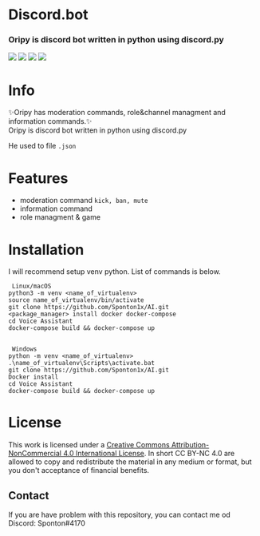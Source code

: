 # Discord.bot
<h3>Oripy is discord bot written in python using discord.py</h3>

<div>
    <img src="https://img.shields.io/badge/build%20with-python3-red?style=for-the-badge&logo=appveyor" />
    <img src="https://img.shields.io/badge/version-1.0.0--aplha-green?style=for-the-badge&logo=appveyor" />
    <a href="https://creativecommons.org/licenses/by-nc/4.0/deed.en"><img src="https://img.shields.io/badge/license-CC%20BY--NC%204.0-blue?style=for-the-badge&logo=appveyor"/></a>
    <a href="https://discordpy.readthedocs.io/en/latest/"><img src="https://img.shields.io/badge/using-discord.py v.1.7.3-red?style=for-the-badge&logo=appveyor" /></a>
</div>


# Info

✨Oripy has moderation commands, role&channel managment and information commands.✨ <br>
Oripy is discord bot written in python using discord.py</h3> <br>

He used to file ```.json```

# Features
* moderation command ```kick, ban, mute ```
* information command
* role managment & game



# Installation
I will recommend setup venv python. List of commands is below.

     Linux/macOS
    python3 -m venv <name_of_virtualenv>
    source name_of_virtualenv/bin/activate
    git clone https://github.com/Sponton1x/AI.git
    <package_manager> install docker docker-compose
    cd Voice Assistant
    docker-compose build && docker-compose up


     Windows
    python -m venv <name_of_virtualenv>
    .\name_of_virtualenv\Scripts\activate.bat
    git clone https://github.com/Sponton1x/AI.git
    Docker install
    cd Voice Assistant
    docker-compose build && docker-compose up
    
# License
This work is licensed under a <a rel="license" href="http://creativecommons.org/licenses/by-nc/4.0/">Creative Commons Attribution-NonCommercial 4.0 International License</a>. In short CC BY-NC 4.0 are allowed to copy and redistribute the material in any medium or format, but you don't acceptance of financial benefits.

## Contact
If you are have problem with this repository, you can contact me od Discord: Sponton#4170
